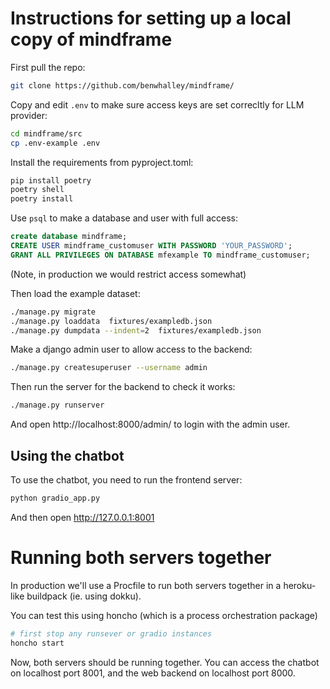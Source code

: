 # Instructions for setting up a local copy of mindframe

First pull the repo:

```bash
git clone https://github.com/benwhalley/mindframe/
```

Copy and edit `.env` to make sure access keys are set correcltly for LLM provider:

```bash
cd mindframe/src
cp .env-example .env
```


Install the requirements from pyproject.toml:

```bash
pip install poetry
poetry shell
poetry install
```


Use `psql` to make a database and user with full access:

```sql
create database mindframe;
CREATE USER mindframe_customuser WITH PASSWORD 'YOUR_PASSWORD';
GRANT ALL PRIVILEGES ON DATABASE mfexample TO mindframe_customuser;
```

(Note, in production we would restrict access somewhat)


Then load the example dataset:

```bash
./manage.py migrate
./manage.py loaddata  fixtures/exampledb.json  
./manage.py dumpdata --indent=2  fixtures/exampledb.json  
```


Make a django admin user to allow access to the backend:

```bash
./manage.py createsuperuser --username admin
```

Then run the server for the backend to check it works:

```bash
./manage.py runserver
```

And open http://localhost:8000/admin/ to login with the admin user.



## Using the chatbot

To use the chatbot, you need to run the frontend server:

```bash
python gradio_app.py
```

And then open  <http://127.0.0.1:8001>



# Running both servers together

In production we'll use a Procfile to run both servers together in a heroku-like buildpack (ie. using dokku).

You can test this using honcho (which is a process orchestration package)

```bash
# first stop any runsever or gradio instances
honcho start
```

Now, both servers should be running together. You can access the chatbot on localhost port 8001, and the web backend on localhost port 8000.


